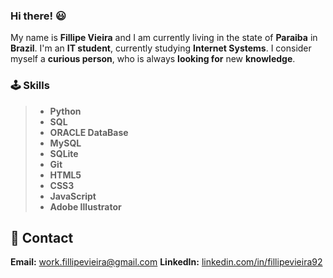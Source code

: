 ### Hi there! 😃
My name is **Fillipe Vieira** and I am currently living in the state of **Paraiba** in **Brazil**.
I'm an **IT student**, currently studying **Internet Systems**.
I consider myself a **curious person**, who is always **looking for** new **knowledge**.

### 🕹️ Skills

>- **Python**
> - **SQL**
> - **ORACLE DataBase**
> - **MySQL**
> - **SQLite**
> - **Git**
> - **HTML5**
> - **CSS3**
> - **JavaScript**
> - **Adobe Illustrator**

## 📇 Contact

**Email:** [work.fillipevieira@gmail.com](work.fillipevieira@gmail.com)
**LinkedIn:** [linkedin.com/in/fillipevieira92](www.linkedin.com/in/fillipevieira92)

